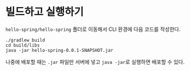# 빌드하고 실행하기

`hello-spring/hello-spring` 폴더로 이동해서 CLI 환경에 다음 코드를 작성한다.

```shell
./gradlew build
cd build/libs
java -jar hello-spring-0.0.1-SNAPSHOT.jar
```

나중에 배포할 때는 `.jar` 파일만 서버에 넣고 `java -jar`로 실행하면 배포할 수 있다.

